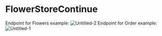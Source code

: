 # FlowerStoreContinue

Endpoint for Flowers example:
![Untitled-2](https://user-images.githubusercontent.com/91615532/201545031-74d758f8-1c23-4498-9e87-b67674d946d3.png)
Endpoint for Order example:
![Untitled-1](https://user-images.githubusercontent.com/91615532/201545013-ad820625-bedd-41e2-b55c-51116cffcfe6.png)
